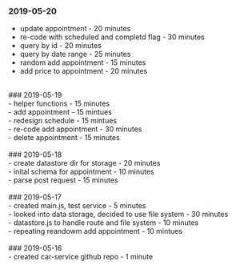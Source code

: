 ### 2019-05-20
- update appointment - 20 minutes
- re-code with scheduled and completd flag - 30 minutes<br />
- query by id - 20 minutes<br />
- query by date range - 25 minutes<br />
- random add appointment - 15 minutes<br />
- add price to appointment - 20 minutes<br />
<br />
### 2019-05-19<br />
-  helper functions - 15 minutes<br />
-  add appointment - 15 mintues<br />
-  redesign schedule - 15 mintues<br />
-  re-code add appointment - 30 minutes<br />
-  delete appointment - 15 minutes <br />
<br />
### 2019-05-18<br />
-  create datastore dir for storage - 20 minutes<br />
-  inital schema for appointment - 10 minutes<br />
-  parse post request - 15 minutes<br />
<br />
### 2019-05-17<br />
-  created main.js, test service - 5 minutes<br />
-  looked into data storage, decided to use file system - 30 minutes<br />
-  datastore.js to handle route and file system - 10 minutes<br />
-  repeating reandowm add appointment - 10 mintues<br />
<br />
### 2019-05-16<br />
-  created car-service github repo - 1 minute<br />
